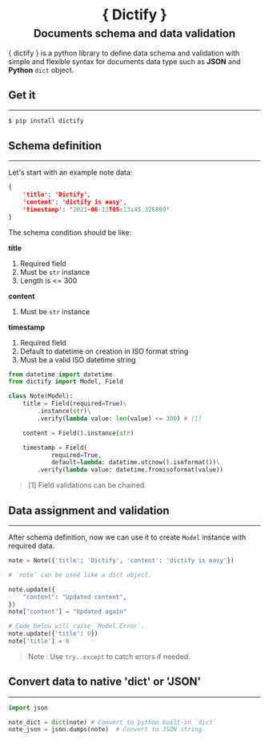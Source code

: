 <h1 style="width: 100%; text-align: center; margin-bottom: 0.5rem;">{ Dictify }</h1>

<h2 style="width: 100%; text-align: center; margin-top: 0.5rem;">Documents schema and data validation</h2>

<pkt-tag>{ dictify }</pkt-tag> is a python library to define data schema and validation with simple and flexible syntax for documents data type such as **JSON** and **Python** `dict` object.

## Get it
---

```shell
$ pip install dictify
```

## Schema definition
---
Let's start with an example note data:

```json
{
    'title': 'Dictify',
    'content': 'dictify is easy',
    'timestamp': '2021-06-13T05:13:45.326869'
}
```

The schema condition should be like:

**title**
1. Required field
2. Must be `str` instance
3. Length is <= 300

**content**
1. Must be `str` instance

**timestamp**
1. Required field
2. Default to datetime on creation in ISO format string
3. Must be a valid ISO datetime string


```python
from datetime import datetime
from dictify import Model, Field

class Note(Model):
    title = Field(required=True)\
        .instance(str)\
        .verify(lambda value: len(value) <= 300) # [1]

    content = Field().instance(str)

    timestamp = Field(
            required=True,
            default=lambda: datetime.utcnow().isoformat())\
        .verify(lambda value: datetime.fromisoformat(value))
```

> [1] Field validations can be chained.

## Data assignment and validation
---

After schema definition, now we can use it to create `Model` instance with required data.

```python
note = Note({'title': 'Dictify', 'content': 'dictify is easy'})

# `note` can be used like a dict object.

note.update({
    "content": "Updated content",
})
note["content"] = "Updated again"

# Code below will raise `Model.Error`.
note.update({'title': 0})
note['title'] = 0
```

> Note : Use `try..except` to catch errors if needed.

## Convert data to native 'dict' or 'JSON'
---

```python
import json

note_dict = dict(note) # Convert to python built-in `dict`
note_json = json.dumps(note)  # Convert to JSON string
```